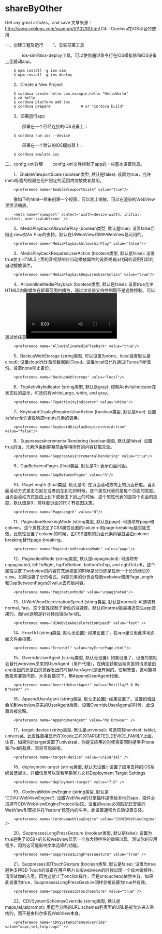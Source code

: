 # shareByOther
Get any great articles，and save
文章来源：http://www.cnblogs.com/yaann/p/5110236.html
C4－Cordova在iOS平台的使用

一、创建工程及运行
　　1、安装部署工具

　　　　ios-sim和ios-deploy工具，可以使你通过命令行在iOS模拟器和iOS设备上面启动app。

        $ npm install -g ios-sim
        $ npm install -g ios-deploy    
　　2、Create a New Project

        $ cordova create hello com.example.hello "HelloWorld"
        $ cd hello
        $ cordova platform add ios
        $ cordova prepare              # or "cordova build"    
　　3、部署运行app

　　　　部署在一个已经连接的iOS设备上：

        $ cordova run ios --device
　　　　部署在一个默认的iOS模拟器上：

        $ cordova emulate ios
二、config.xml详解
　　config.xml文件控制了app的一些基本设置信息。

　　1、EnableViewportScale (boolean类型, 默认是false): 设置为true，允许meta标签的视窗在用户限定的范围内缩放或者禁用。

        <preference name="EnableViewportScale" value="true"/>    
　　像如下的html一样来创建一个视窗，可以禁止缩放，可以在渲染的WebView里灵活缩放。

        <meta name='viewport' content='width=device-width, initial-scale=1, user-scalable=no' />
　　2、MediaPlaybackAllowsAirPlay (boolean类型, 默认是true): 设置false会阻止view对Air Play的支持。默认在UIWebView和WKWebView是可用的。

        <preference name="MediaPlaybackAllowsAirPlay" value="false"/>
　　3、MediaPlaybackRequiresUserAction (boolean类型, 默认是false): 设置true禁止HTML5上面的音视频响应自动播放属性的设置或者js代码的调用引起的自动播放事件。

        <preference name="MediaPlaybackRequiresUserAction" value="true"/>
　　4、AllowInlineMediaPlayback (boolean类型, 默认是false): 设置true允许HTML5内联媒体在屏幕范围内播放，通过浏览器支持控制而不是远胜控制。可以通过给任意<video>元素添加webkit-playsinline属性来实现。

        <preference name="AllowInlineMediaPlayback" value="true"/>
　　5、BackupWebStorage (string类型, 可以设置为none，local或者默认是cloud): 设置cloud允许备份数据到iCloud。设置local仅允许通过iTunes同步备份。设置none禁止备份。 

        <preference name="BackupWebStorage" value="local"/>
　　6、TopActivityIndicator (string类型, 默认是gray): 控制ActivityIndicator在状态栏的显示，可选的有whiteLarge, white, and gray。

        <preference name="TopActivityIndicator" value="white"/>    
　　7、KeyboardDisplayRequiresUserAction (boolean类型, 默认是true): 设置为false允许键盘响应inputs元素的调用。

        <preference name="KeyboardDisplayRequiresUserAction" value="false"/>
　　8、SuppressesIncrementalRendering (boolean类型, 默认是false): 设置true的话，元素渲染到屏幕前会等待所有的内容获取完全。

        <preference name="SuppressesIncrementalRendering" value="true"/>
　　9、GapBetweenPages (float类型, 默认是0): 表示页面间距。

        <preference name="GapBetweenPages" value="0"/>
　　10、PageLength (float类型, 默认是0): 在页面滚动方向上的页面长度。当页面滚动方式是由右到左或者由左到右的时候，这个属性代表的是每个页面的宽度。当页面滚动方式是由上到下或者由下到上的时候，这个属性代表的是每个页面的高度。默认值是0，意味着页面的尺寸有视图决定。

        <preference name="PageLength" value="0"/>
　　11、PaginationBreakingMode (string类型, 默认是page): 可选项有page和column。这个属性决定了CSS属性设置的column-和page-breaking是否能生效。此属性设置了column的时候，由CSS控制的页面元素内容就会由column-breaking替代page-breaking。

        <preference name="PaginationBreakingMode" value="page"/>    
　　12、PaginationMode (string类型, 默认是unpaginated): 可选项有unpaginated, leftToRight, topToBottom, bottomToTop, and rightToLeft。这个属性决定了webview的内容在充满视窗的时候是分页还是显示一个长的滑动的view。如果设置了分页格式，内容元素的分页会导致webview调用PageLength和GapBetweenPages的value去布局内容。

        <preference name="PaginationMode" value="unpaginated"/>
　　13、UIWebViewDecelerationSpeed (string类型, 默认是normal): 可选项有normal, fast。这个属性控制了滑动的减速度。默认的normal是最接近原生app效果的，而fast选项是针对移动端Safari的。

        <preference name="UIWebViewDecelerationSpeed" value="fast" />
　　14、ErrorUrl (string类型, 默认无设置): 如果设置了，在app里引用此本地页面文件会报错。

        <preference name="ErrorUrl" value="myErrorPage.html"/>
　　15、OverrideUserAgent (string类型, 默认无设置): 如果设置了，设置的值就会替代webview原来的UserAgent（用户代理），在确定获取远端页面的请求是由app发出的还是由浏览器发出的时候UserAgent是很有用的。使用警告，这可能导致服务兼容问题。大多数情况下，用AppendUserAgent代替。

        <preference name="OverrideUserAgent" value="Mozilla/5.0 My Browser" />
　　16、AppendUserAgent (string类型, 默认无设置): 如果设置了，设置的值就会加到webview原来的UserAgent后面。设置OverrideUserAgent的时候，此设置会被忽略。

        <preference name="AppendUserAgent" value="My Browser" />
　　17、target-device (string类型, 默认是universal): 可选项有handset, tablet, universal。此属性直接显示在Xcode工程的TARGETED_DEVICE_FAMILY上面。注意，如果你的target设置了universal，你提交应用的时候需要同时提供iPhone和iPad的截屏，否则可能被拒。

        <preference name="target-device" value="universal" />
　　18、deployment-target (string类型, 默认无设置): 设置了应用支持的iOS系统最低版本。详细信息可以查看苹果官方文档Deployment Target Settings

        <preference name="deployment-target" value="7.0" />
　　19、CordovaWebViewEngine (string类型, 默认是 'CDVUIWebViewEngine'): 设置WebView的引擎插件提供给本地的app，插件必须遵守CDVWebViewEngineProtocol协议。设置的value必须匹配已安装的WebView引擎插件在'feature'标签内的名字。此设置通常为自动设置安装。

        <preference name="CordovaWebViewEngine" value="CDVUIWebViewEngine" />
　　20、SuppressesLongPressGesture (boolean类型, 默认是false): 设置为true避免了iOS9+的长按webview显示一个放大镜控件的效果出现。测试你的应用程序，因为这可能影响文本选择的功能。

        <preference name="SuppressesLongPressGesture" value="true" />
　　21、Suppresses3DTouchGesture (boolean类型, 默认是false): 设置为true避免支持3D Touch的设备在用户用力长按webview的时候出现一个放大镜控件。请测试你的应用，因为这禁止了onclick操作，但是ontouchend依然生效。如果此设置为true，SuppressesLongPressGesture同样会被设置为true并有效。

        <preference name="Suppresses3DTouchGesture" value="true" />
　　22、CDVSystemSchemesOverride (string类型, 默认是 maps,tel,telprompt):  用逗号分隔的URL schemes列表里的URL是被允许进入系统的，而不是由科尔多瓦WebView本身。

        <preference name="CDVSystemSchemesOverride" value="maps,tel,telprompt" />
